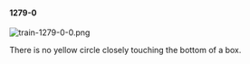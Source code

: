 #### 1279-0
![train-1279-0-0.png](https://github.com/lil-lab/nlvr/raw/master/nlvr/train/images/76/train-1279-0-0.png "train-1279-0-0.png")

There is no yellow circle closely touching the bottom of a box.
